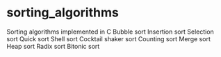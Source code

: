 # sorting_algorithms
Sorting algorithms implemented in C
Bubble sort
Insertion sort
Selection sort
Quick sort
Shell sort
Cocktail shaker sort
Counting sort
Merge sort
Heap sort
Radix sort
Bitonic sort
